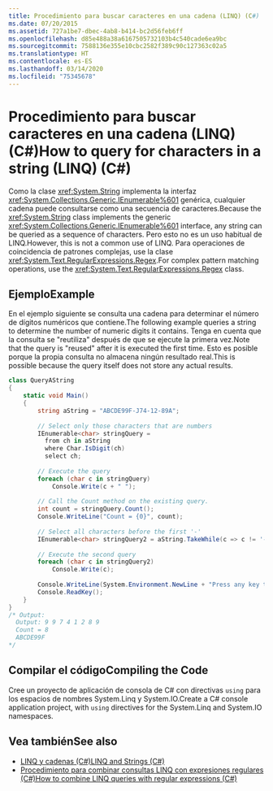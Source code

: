 ```yaml
---
title: Procedimiento para buscar caracteres en una cadena (LINQ) (C#)
ms.date: 07/20/2015
ms.assetid: 727a1be7-dbec-4ab8-b414-bc2d56feb6ff
ms.openlocfilehash: d85e488a38a6167505732103b4c540cade6ea9bc
ms.sourcegitcommit: 7588136e355e10cbc2582f389c90c127363c02a5
ms.translationtype: HT
ms.contentlocale: es-ES
ms.lasthandoff: 03/14/2020
ms.locfileid: "75345678"
---
```

# <a name="how-to-query-for-characters-in-a-string-linq-c"></a><span data-ttu-id="6dacf-102">Procedimiento para buscar caracteres en una cadena (LINQ) (C#)</span><span class="sxs-lookup"><span data-stu-id="6dacf-102">How to query for characters in a string (LINQ) (C#)</span></span>
<span data-ttu-id="6dacf-103">Como la clase <xref:System.String> implementa la interfaz <xref:System.Collections.Generic.IEnumerable%601> genérica, cualquier cadena puede consultarse como una secuencia de caracteres.</span><span class="sxs-lookup"><span data-stu-id="6dacf-103">Because the <xref:System.String> class implements the generic <xref:System.Collections.Generic.IEnumerable%601> interface, any string can be queried as a sequence of characters.</span></span> <span data-ttu-id="6dacf-104">Pero esto no es un uso habitual de LINQ.</span><span class="sxs-lookup"><span data-stu-id="6dacf-104">However, this is not a common use of LINQ.</span></span> <span data-ttu-id="6dacf-105">Para operaciones de coincidencia de patrones complejas, use la clase <xref:System.Text.RegularExpressions.Regex>.</span><span class="sxs-lookup"><span data-stu-id="6dacf-105">For complex pattern matching operations, use the <xref:System.Text.RegularExpressions.Regex> class.</span></span>  
  
## <a name="example"></a><span data-ttu-id="6dacf-106">Ejemplo</span><span class="sxs-lookup"><span data-stu-id="6dacf-106">Example</span></span>  
 <span data-ttu-id="6dacf-107">En el ejemplo siguiente se consulta una cadena para determinar el número de dígitos numéricos que contiene.</span><span class="sxs-lookup"><span data-stu-id="6dacf-107">The following example queries a string to determine the number of numeric digits it contains.</span></span> <span data-ttu-id="6dacf-108">Tenga en cuenta que la consulta se "reutiliza" después de que se ejecute la primera vez.</span><span class="sxs-lookup"><span data-stu-id="6dacf-108">Note that the query is "reused" after it is executed the first time.</span></span> <span data-ttu-id="6dacf-109">Esto es posible porque la propia consulta no almacena ningún resultado real.</span><span class="sxs-lookup"><span data-stu-id="6dacf-109">This is possible because the query itself does not store any actual results.</span></span>  
  
```csharp  
class QueryAString  
{  
    static void Main()  
    {  
        string aString = "ABCDE99F-J74-12-89A";  
  
        // Select only those characters that are numbers  
        IEnumerable<char> stringQuery =  
          from ch in aString  
          where Char.IsDigit(ch)  
          select ch;  
  
        // Execute the query  
        foreach (char c in stringQuery)  
            Console.Write(c + " ");  
  
        // Call the Count method on the existing query.  
        int count = stringQuery.Count();  
        Console.WriteLine("Count = {0}", count);  
  
        // Select all characters before the first '-'  
        IEnumerable<char> stringQuery2 = aString.TakeWhile(c => c != '-');  
  
        // Execute the second query  
        foreach (char c in stringQuery2)  
            Console.Write(c);  
  
        Console.WriteLine(System.Environment.NewLine + "Press any key to exit");  
        Console.ReadKey();  
    }  
}  
/* Output:  
  Output: 9 9 7 4 1 2 8 9  
  Count = 8  
  ABCDE99F  
*/  
```  
  
## <a name="compiling-the-code"></a><span data-ttu-id="6dacf-110">Compilar el código</span><span class="sxs-lookup"><span data-stu-id="6dacf-110">Compiling the Code</span></span>  
 <span data-ttu-id="6dacf-111">Cree un proyecto de aplicación de consola de C# con directivas `using` para los espacios de nombres System.Linq y System.IO.</span><span class="sxs-lookup"><span data-stu-id="6dacf-111">Create a C# console application project, with `using` directives for the System.Linq and System.IO namespaces.</span></span>  
  
## <a name="see-also"></a><span data-ttu-id="6dacf-112">Vea también</span><span class="sxs-lookup"><span data-stu-id="6dacf-112">See also</span></span>

- [<span data-ttu-id="6dacf-113">LINQ y cadenas (C#)</span><span class="sxs-lookup"><span data-stu-id="6dacf-113">LINQ and Strings (C#)</span></span>](./linq-and-strings.md)
- [<span data-ttu-id="6dacf-114">Procedimiento para combinar consultas LINQ con expresiones regulares (C#)</span><span class="sxs-lookup"><span data-stu-id="6dacf-114">How to combine LINQ queries with regular expressions (C#)</span></span>](./how-to-combine-linq-queries-with-regular-expressions.md)

